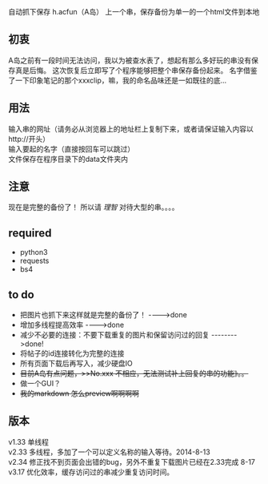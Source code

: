 自动抓下保存 h.acfun（A岛） 上一个串，保存备份为单一的一个html文件到本地

初衷
----
A岛之前有一段时间无法访问，我以为被查水表了，想起有那么多好玩的串没有保存真是后悔。
这次恢复后立即写了个程序能够把整个串保存备份起来。
名字借鉴了一下印象笔记的那个xxxclip，嘛，我的命名品味还是一如既往的底...


用法
------
 输入串的网址（请务必从浏览器上的地址栏上复制下来，或者请保证输入内容以http://开头）  
 输入要起的名字（直接按回车可以跳过）  
 文件保存在程序目录下的data文件夹内  
 


注意
-----
现在是完整的备份了！
所以请 *理智* 对待大型的串。。。。


required
--------
- python3
- requests
- bs4

to do
------
- 把图片也抓下来这样就是完整的备份了！            ---->done
- 增加多线程提高效率                            ---->done
- 减少不必要的连接：不要下载重复的图片和保留访问过的回复 -------->done!
- 将帖子的id连接转化为完整的连接
- 所有页面下载后再写入，减少硬盘IO
- ~~目前A岛有点问题，>>No.xxx 不相应，无法测试补上回复的串的功能》。。~~
- 做一个GUI？
- ~~我的markdown 怎么preview啊啊啊啊~~

版本
-----
v1.33 单线程   
v2.33 多线程，多加了一个可以定义名称的输入等待。2014-8-13  
v2.34 修正找不到页面会出错的bug，另外不重复下载图片已经在2.33完成 8-17  
v3.17 优化效率，缓存访问过的串减少重复访问时间。


